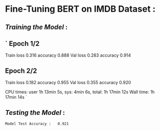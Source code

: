 # Fine-Tuning BERT on IMDB Dataset :


## ***Training the Model*** :


`
Epoch 1/2
----------
Train loss 0.316 accuracy 0.888
Val   loss 0.283 accuracy 0.914

Epoch 2/2
----------
Train loss 0.182 accuracy 0.955
Val   loss 0.355 accuracy 0.920

CPU times: user 1h 13min 5s, sys: 4min 6s, total: 1h 17min 12s
Wall time: 1h 17min 14s
`


## ***Testing the Model*** :


`
Model Test Accuracy :   0.921
`
